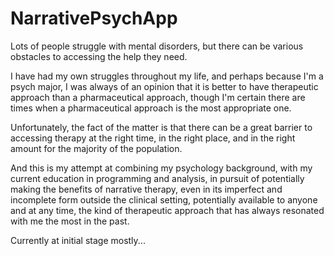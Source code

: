 # NarrativePsychApp

Lots of people struggle with mental disorders, but there can be various obstacles to accessing the help they need.

I have had my own struggles throughout my life, and perhaps because I'm a psych major, I was always of an opinion that it is better to have therapeutic approach than a pharmaceutical approach, though I'm certain there are times when a pharmaceutical approach is the most appropriate one.

Unfortunately, the fact of the matter is that there can be a great barrier to accessing therapy at the right time, in the right place, and in the right amount for the majority of the population. 

And this is my attempt at combining my psychology background, with my current education in programming and analysis, in pursuit of potentially making the benefits of narrative therapy, even in its imperfect and incomplete form outside the clinical setting, potentially available to anyone and at any time, the kind of therapeutic approach that has always resonated with me the most in the past.

Currently at initial stage mostly...
